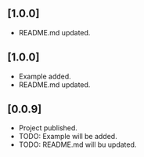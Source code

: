 ## [1.0.0] 

* README.md updated.

## [1.0.0] 

* Example added.
* README.md updated.

## [0.0.9] 

* Project published.
* TODO: Example will be added.
* TODO: README.md will bu updated.

